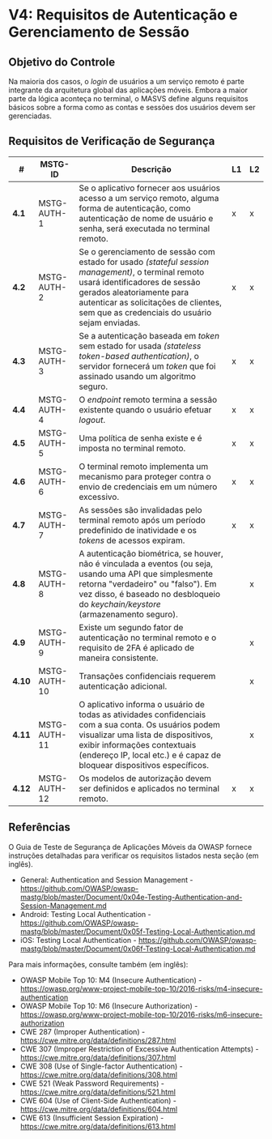 # V4: Requisitos de Autenticação e Gerenciamento de Sessão

## Objetivo do Controle

Na maioria dos casos, o _login_ de usuários a um serviço remoto é parte integrante da arquitetura global das aplicações móveis. Embora a maior parte da lógica aconteça no terminal, o MASVS define alguns requisitos básicos sobre a forma como as contas e sessões dos usuários devem ser gerenciadas.

## Requisitos de Verificação de Segurança

| # | MSTG-ID | Descrição | L1 | L2 |
| -- | ---------- | ---------------------- | - | - |
| **4.1** | MSTG-AUTH-1 | Se o aplicativo fornecer aos usuários acesso a um serviço remoto, alguma forma de autenticação, como autenticação de nome de usuário e senha, será executada no terminal remoto. | x | x |
| **4.2** | MSTG-AUTH-2 | Se o gerenciamento de sessão com estado for usado _(stateful session management)_, o terminal remoto usará identificadores de sessão gerados aleatoriamente para autenticar as solicitações de clientes, sem que as credenciais do usuário sejam enviadas. | x | x |
| **4.3** | MSTG-AUTH-3 | Se a autenticação baseada em _token_ sem estado for usada _(stateless token-based authentication)_, o servidor fornecerá um _token_ que foi assinado usando um algoritmo seguro. | x | x |
| **4.4** | MSTG-AUTH-4 | O _endpoint_ remoto termina a sessão existente quando o usuário efetuar _logout_. | x | x |
| **4.5** | MSTG-AUTH-5 | Uma política de senha existe e é imposta no terminal remoto. | x | x |
| **4.6** | MSTG-AUTH-6 | O terminal remoto implementa um mecanismo para proteger contra o envio de credenciais em um número excessivo. | x | x |
| **4.7** | MSTG-AUTH-7 | As sessões são invalidadas pelo terminal remoto após um período predefinido de inatividade e os _tokens_ de acessos expiram. | x | x |
| **4.8** | MSTG-AUTH-8 | A autenticação biométrica, se houver, não é vinculada a eventos (ou seja, usando uma API que simplesmente retorna "verdadeiro" ou "falso"). Em vez disso, é baseado no desbloqueio do _keychain/keystore_ (armazenamento seguro). | | x |
| **4.9** | MSTG-AUTH-9 | Existe um segundo fator de autenticação no terminal remoto e o requisito de 2FA é aplicado de maneira consistente. | | x |
| **4.10** | MSTG-AUTH-10 | Transações confidenciais requerem autenticação adicional. | | x |
| **4.11** | MSTG-AUTH-11 | O aplicativo informa o usuário de todas as atividades confidenciais com a sua conta. Os usuários podem visualizar uma lista de dispositivos, exibir informações contextuais (endereço IP, local etc.) e é capaz de bloquear dispositivos específicos. | | x |
| **4.12** | MSTG-AUTH-12 | Os modelos de autorização devem ser definidos e aplicados no terminal remoto. | x | x |

## Referências

O Guia de Teste de Segurança de Aplicações Móveis da OWASP fornece instruções detalhadas para verificar os requisitos listados nesta seção (em inglês).

- General: Authentication and Session Management - <https://github.com/OWASP/owasp-mastg/blob/master/Document/0x04e-Testing-Authentication-and-Session-Management.md>
- Android: Testing Local Authentication - <https://github.com/OWASP/owasp-mastg/blob/master/Document/0x05f-Testing-Local-Authentication.md>
- iOS: Testing Local Authentication - <https://github.com/OWASP/owasp-mastg/blob/master/Document/0x06f-Testing-Local-Authentication.md>

Para mais informações, consulte também (em inglês):

- OWASP Mobile Top 10: M4 (Insecure Authentication) - <https://owasp.org/www-project-mobile-top-10/2016-risks/m4-insecure-authentication>
- OWASP Mobile Top 10: M6 (Insecure Authorization) - <https://owasp.org/www-project-mobile-top-10/2016-risks/m6-insecure-authorization>
- CWE 287 (Improper Authentication) - <https://cwe.mitre.org/data/definitions/287.html>
- CWE 307 (Improper Restriction of Excessive Authentication Attempts) - <https://cwe.mitre.org/data/definitions/307.html>
- CWE 308 (Use of Single-factor Authentication) - <https://cwe.mitre.org/data/definitions/308.html>
- CWE 521 (Weak Password Requirements) - <https://cwe.mitre.org/data/definitions/521.html>
- CWE 604 (Use of Client-Side Authentication) - <https://cwe.mitre.org/data/definitions/604.html>
- CWE 613 (Insufficient Session Expiration) - <https://cwe.mitre.org/data/definitions/613.html>
